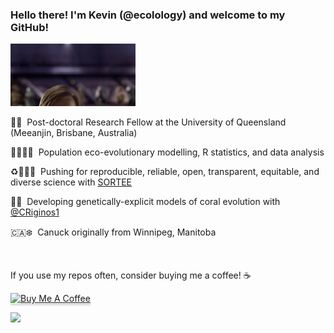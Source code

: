 ### Hello there! I'm Kevin (@ecolology) and welcome to my GitHub!

<img src="star-wars-hello-there.gif" alt="hello-there" width="200"/>

🦘🌴 &nbsp;Post-doctoral Research Fellow at the University of Queensland (Meeanjin, Brisbane, Australia)

🧑🏽‍💻🐠 &nbsp;Population eco-evolutionary modelling, R statistics, and data analysis

♻️👩🏾‍🔬 &nbsp;Pushing for reproducible, reliable, open, transparent, equitable, and diverse science with [SORTEE](https://www.sortee.org/)

🧬🪸 &nbsp;Developing genetically-explicit models of coral evolution with [@CRiginos1](https://github.com/CRiginos1)

🇨🇦❄️ &nbsp;Canuck originally from Winnipeg, Manitoba

<br>

If you use my repos often, consider buying me a coffee! ☕

<a href="https://www.buymeacoffee.com/ecolology" target="_blank"><img src="https://www.buymeacoffee.com/assets/img/custom_images/orange_img.png" alt="Buy Me A Coffee" style="height: 41px !important;width: 174px !important;box-shadow: 0px 3px 2px 0px rgba(190, 190, 190, 0.5) !important;-webkit-box-shadow: 0px 3px 2px 0px rgba(190, 190, 190, 0.5) !important;" ></a>

![](http://github-profile-summary-cards.vercel.app/api/cards/profile-details?username=kevolve&theme=vue)
